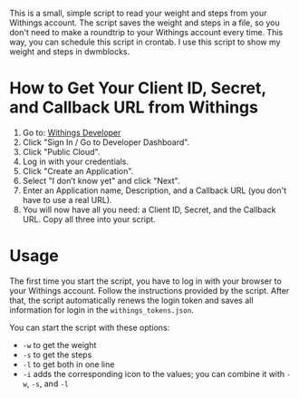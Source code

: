 This is a small, simple script to read your weight and steps from your Withings account. The script saves the weight and steps in a file, so you don't need to make a roundtrip to your Withings account every time. This way, you can schedule this script in crontab. I use this script to show my weight and steps in dwmblocks.

# How to Get Your Client ID, Secret, and Callback URL from Withings

1. Go to: [Withings Developer](https://developer.withings.com/)
2. Click "Sign In / Go to Developer Dashboard".
3. Click "Public Cloud".
4. Log in with your credentials.
5. Click "Create an Application".
6. Select "I don’t know yet" and click "Next".
7. Enter an Application name, Description, and a Callback URL (you don't have to use a real URL).
8. You will now have all you need: a Client ID, Secret, and the Callback URL. Copy all three into your script.

# Usage
The first time you start the script, you have to log in with your browser to your Withings account. Follow the instructions provided by the script. After that, the script automatically renews the login token and saves all information for login in the `withings_tokens.json`.

You can start the script with these options:
- `-w` to get the weight
- `-s` to get the steps
- `-l` to get both in one line
- `-i` adds the corresponding icon to the values; you can combine it with `-w`, `-s`, and `-l`


